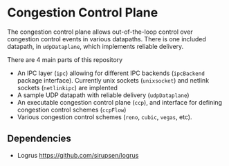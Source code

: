 Congestion Control Plane
========================

The congestion control plane allows out-of-the-loop control over congestion control events in various datapaths.
There is one included datapath, in `udpDataplane`, which implements reliable delivery.

There are 4 main parts of this repository
- An IPC layer (`ipc`) allowing for different IPC backends (`ipcBackend` package interface). Currently unix sockets (`unixsocket`) and netlink sockets (`netlinkipc`) are implented
- A sample UDP datapath with reliable delivery (`udpDataplane`)
- An executable congestion control plane (`ccp`), and interface for defining congestion control schemes (`ccpFlow`)
- Various congestion control schemes (`reno`, `cubic`, `vegas`, etc).

Dependencies
------------

- Logrus https://github.com/sirupsen/logrus
